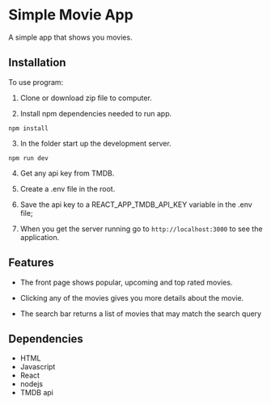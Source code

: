 # Simple Movie App

A simple app that shows you movies.

## Installation

To use program:

1. Clone or download zip file to computer.

2. Install npm dependencies needed to run app.

 ```
npm install
```

3. In the folder start up the development server.
 
 ```
npm run dev
```

4. Get any api key from TMDB.

5. Create a .env file in the root.

6. Save the api key to a REACT\_APP\_TMDB\_API\_KEY variable in the .env file;

7. When you get the server running go to `http://localhost:3000` to see the application.

## Features

* The front page shows popular, upcoming and top rated movies.

* Clicking any of the movies gives you more details about the movie.

* The search bar returns a list of movies that may match the search query

## Dependencies

* HTML
* Javascript
* React
* nodejs
* TMDB api
